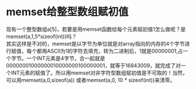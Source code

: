 # memset给整型数组赋初值
现有一个整型数组a[5]，若要是用memset函数给每个元素赋初值1怎么做呢？是memset(a,1,5*sizeof(int))吗？  
其实这样是不对的，memset是以字节为单位就是对array指向的内存的4个字节进行赋值，每个都用ASCII为1的字符去填充，转为二进制后，1就是00000001,占一个字节。一个INT元素是4字节，合一起就是00000001000000010000000100000001，就等于16843009，就完成了对一个INT元素的赋值了。所以用memset对非字符型数组赋初值是不可取的！当然，可以用memset(a,0,sizeof(a)) 或者memset(a,0, 10 * sizeof(int))来清零。